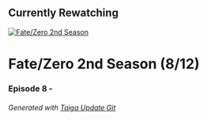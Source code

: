 ﻿
## Currently Rewatching

[![Fate/Zero 2nd Season](https://s4.anilist.co/file/anilistcdn/media/anime/cover/medium/nx11741-Twb6iJx77FFV.jpg)](https://anilist.co/anime/11741)

# Fate/Zero 2nd Season (8/12)

### Episode 8 - 

###### *Generated with [Taiga Update Git](https://github.com/nike4613/taiga-update-git)*